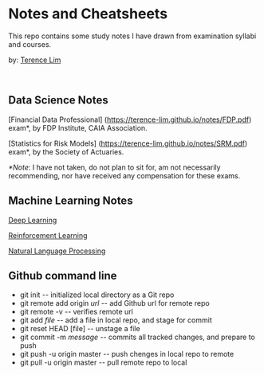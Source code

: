 # Notes and Cheatsheets

This repo contains some study notes I have drawn from examination syllabi
and courses.

by: [Terence Lim](https://www.linkedin.com/in/terencelim)


&nbsp;


## Data Science Notes


[Financial Data Professional] (https://terence-lim.github.io/notes/FDP.pdf)
exam\*, by FDP Institute, CAIA Association.

[Statistics for Risk Models] (https://terence-lim.github.io/notes/SRM.pdf)
exam\*, by the Society of Actuaries.

_\*Note_: I have not taken, do not plan to sit for, am not necessarily
recommending, nor have received any compensation for these exams.

## Machine Learning Notes

[Deep Learning](./)

[Reinforcement Learning](./)

[Natural Language Processing](./)


## Github command line

- git init                  -- initialized local directory as a Git repo
- git remote add origin _url_  -- add Github url for remote repo
- git remote -v          --  verifies remote url
- git add _file_          --  add a file in local repo, and stage for commit
- git reset HEAD [file]   -- unstage a file
- git commit -m _message_ -- commits all tracked changes, and prepare to push
- git push -u origin master  -- push chenges in local repo to remote
- git pull -u origin master  -- pull remote repo to local


